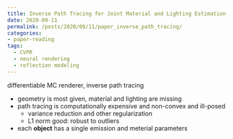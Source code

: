 ```yaml
---
title: Inverse Path Tracing for Joint Material and Lighting Estimation
date: 2020-09-11
permalink: /posts/2020/09/11/paper_inverse_path_tracing/
categories:
- paper-reading
tags:
  - CVPR
  - neural rendering
  - reflection modeling
---
```


differentiable MC renderer, inverse path tracing
- geometry is most given, material and lighting are missing
- path tracing is computationally expensive and non-convex and ill-posed
  - variance reduction and other regularization 
  - L1 norm good: robust to outliers
- each **object** has a single emission and meterial parameters